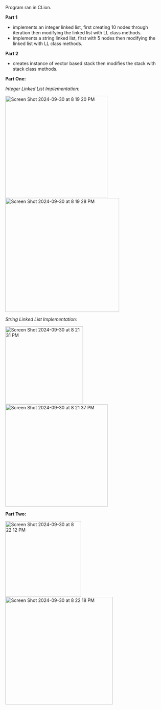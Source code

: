 Program ran in CLion.

**Part 1**

- implements an integer linked list, first creating 10 nodes through iteration then modifying the linked list with LL class methods.
- implements a string linked list, first with 5 nodes then modifying the linked list with LL class methods.

**Part 2**

- creates instance of vector based stack then modifies the stack with stack class methods.
  


**Part One:**


_Integer Linked List Implementation:_


<img width="319" alt="Screen Shot 2024-09-30 at 8 19 20 PM" src="https://github.com/user-attachments/assets/20fe92cc-4cdc-438b-8173-a7c0ca9ea3df">
<img width="356" alt="Screen Shot 2024-09-30 at 8 19 28 PM" src="https://github.com/user-attachments/assets/d99b4768-ee72-4af0-a046-b2d4c4c14c99">


_String Linked List Implementation:_


<img width="243" alt="Screen Shot 2024-09-30 at 8 21 31 PM" src="https://github.com/user-attachments/assets/bdf795d2-40c3-4d4e-8a58-499e1bff9e85">
<img width="320" alt="Screen Shot 2024-09-30 at 8 21 37 PM" src="https://github.com/user-attachments/assets/60efae7b-e8a6-4053-8287-eb6ca2cf37ec">



**Part Two:**


<img width="237" alt="Screen Shot 2024-09-30 at 8 22 12 PM" src="https://github.com/user-attachments/assets/8d0730ce-c867-42e7-82b5-36e64c750bf0">
<img width="336" alt="Screen Shot 2024-09-30 at 8 22 18 PM" src="https://github.com/user-attachments/assets/3d4a27c1-1efc-4f55-bc63-89698df62462">

